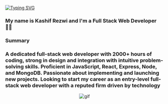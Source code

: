 
 [![Typing SVG](https://readme-typing-svg.demolab.com/?lines=Hello+there+👋;Wellcome+to+my+Github+profile+🙏)](https://git.io/typing-svg)
 
<h3>My name is Kashif Rezwi and I'm a Full Stack Web Developer 👨‍💻</h3>
<h3>Summary</h3>
<h3>A dedicated full-stack web developer with 2000+ hours of coding, strong in design and integration with intuitive problem-solving skills. Proficient in JavaScript, React, Express, Node, and MongoDB. Passionate about implementing and launching new projects. Looking to start my career as an entry-level full-stack web developer with a reputed firm driven by technology</h3>
<div align="center" style={{width="600px"}}>
 <img src="https://www.charpeni.com/static/images/arrow-functions-in-class-properties-might-not-be-as-great-as-we-think/banner.gif" alt="gif" />
</div>
